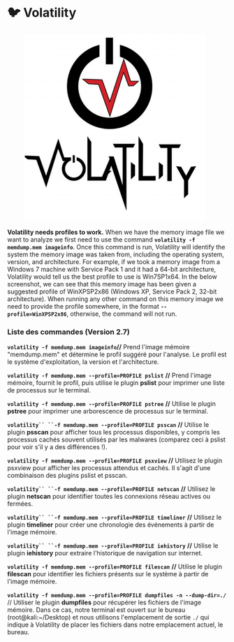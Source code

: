 # 🐦 Volatility

<figure><img src="../.gitbook/assets/image (4).png" alt=""><figcaption></figcaption></figure>

**Volatility needs profiles to work.** When we have the memory image file we want to analyze we first need to use the command **`volatility -f memdump.mem imageinfo`**. Once this command is run, Volatility will identify the system the memory image was taken from, including the operating system, version, and architecture. For example, if we took a memory image from a Windows 7 machine with Service Pack 1 and it had a 64-bit architecture, Volatility would tell us the best profile to use is Win7SP1x64. In the below screenshot, we can see that this memory image has been given a suggested profile of WinXPSP2x86 (Windows XP, Service Pack 2, 32-bit architecture). When running any other command on this memory image we need to provide the profile somewhere, in the format **`--profile=WinXPSP2x86`**, otherwise, the command will not run.

### **Liste des commandes (Version 2.7)**

**`volatility -f memdump.mem imageinfo`//** Prend l'image mémoire "memdump.mem" et détermine le profil suggéré pour l'analyse. Le profil est le système d'exploitation, la version et l'architecture.

**`volatility -f memdump.mem --profile=PROFILE pslist`** **//** Prend l'image mémoire, fournit le profil, puis utilise le plugin **pslist** pour imprimer une liste de processus sur le terminal.

**`volatility -f memdump.mem --profile=PROFILE pstree`** **//** Utilise le plugin **pstree** pour imprimer une arborescence de processus sur le terminal.

**`volatility`` ``-f memdump.mem --profile=PROFILE psscan`** **//** Utilise le plugin **psscan** pour afficher tous les processus disponibles, y compris les processus cachés souvent utilisés par les malwares (comparez ceci à pslist pour voir s'il y a des différences !).

**`volatility -f memdump.mem --profile=PROFILE psxview`** **//** Utilisez le plugin psxview pour afficher les processus attendus et cachés. Il s'agit d'une combinaison des plugins pslist et psscan.

**`volatility`` ``-f memdump.mem --profile=PROFILE netscan`** **//** Utilisez le plugin **netscan** pour identifier toutes les connexions réseau actives ou fermées.

**`volatility`` ``-f memdump.mem --profile=PROFILE timeliner`** **//** Utilisez le plugin **timeliner** pour créer une chronologie des événements à partir de l'image mémoire.

**`volatility`` ``-f memdump.mem --profile=PROFILE iehistory`** **//** Utilise le plugin **iehistory** pour extraire l'historique de navigation sur internet.

**`volatility -f memdump.mem --profile=PROFILE filescan`** **//** Utilise le plugin **filescan** pour identifier les fichiers présents sur le système à partir de l'image mémoire.

**`volatility -f memdump.mem --profile=PROFILE dumpfiles -n --dump-dir=./`** // Utiliser le plugin **dumpfiles** pour récupérer les fichiers de l'image mémoire. Dans ce cas, notre terminal est ouvert sur le bureau (root@kali:\~/Desktop) et nous utilisons l'emplacement de sortie `./` qui indique à Volatility de placer les fichiers dans notre emplacement actuel, le bureau.
